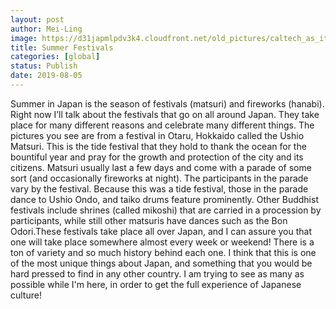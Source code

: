 ```yaml
---
layout: post
author: Mei-Ling
image: https://d31japmlpdv3k4.cloudfront.net/old_pictures/caltech_as_it_happens/6a0105349b8251970b0240a4c09bcc200b.jpg
title: Summer Festivals
categories: [global]
status: Publish
date: 2019-08-05
---
```


Summer in Japan is the season of festivals (matsuri) and fireworks (hanabi). Right now I’ll talk about the festivals that go on all around Japan. They take place for many different reasons and celebrate many different things. The pictures you see are from a festival in Otaru, Hokkaido called the Ushio Matsuri. This is the tide festival that they hold to thank the ocean for the bountiful year and pray for the growth and protection of the city and its citizens. Matsuri usually last a few days and come with a parade of some sort (and occasionally fireworks at night). The participants in the parade vary by the festival. Because this was a tide festival, those in the parade dance to Ushio Ondo, and taiko drums feature prominently. Other Buddhist festivals include shrines (called mikoshi) that are carried in a procession by participants, while still other matsuris have dances such as the Bon Odori.These festivals take place all over Japan, and I can assure you that one will take place somewhere almost every week or weekend! There is a ton of variety and so much history behind each one. I think that this is one of the most unique things about Japan, and something that you would be hard pressed to find in any other country. I am trying to see as many as possible while I'm here, in order to get the full experience of Japanese culture!

